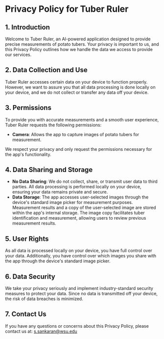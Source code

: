 # Privacy Policy for Tuber Ruler


## 1. Introduction

Welcome to Tuber Ruler, an AI-powered application designed to provide precise measurements of potato tubers. Your privacy is important to us, and this Privacy Policy outlines how we handle the data we access to provide our services.

## 2. Data Collection and Use

Tuber Ruler accesses certain data on your device to function properly. However, we want to assure you that all data processing is done locally on your device, and we do not collect or transfer any data off your device.

## 3. Permissions

To provide you with accurate measurements and a smooth user experience, Tuber Ruler requests the following permissions:

- **Camera**: Allows the app to capture images of potato tubers for measurement.

We respect your privacy and only request the permissions necessary for the app's functionality.

## 4. Data Sharing and Storage

- **No Data Sharing**: We do not collect, share, or transmit user data to third parties. All data processing is performed locally on your device, ensuring your data remains private and secure.
- **Data Storage**: The app accesses user-selected images through the device's standard image picker for measurement purposes. Measurement results and a copy of the user-selected image are stored within the app's internal storage. The image copy facilitates tuber identification and measurement, allowing users to review previous measurement results.

## 5. User Rights

As all data is processed locally on your device, you have full control over your data. Additionally, you have control over which images you share with the app through the device's standard image picker.

## 6. Data Security

We take your privacy seriously and implement industry-standard security measures to protect your data. Since no data is transmitted off your device, the risk of data breaches is minimized.

## 7. Contact Us

If you have any questions or concerns about this Privacy Policy, please contact us at: s.sankaran@wsu.edu
